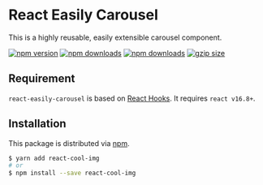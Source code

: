 # React Easily Carousel

This is a highly reusable, easily extensible carousel component.

[![npm version](https://img.shields.io/npm/v/react-easily-carousel?style=flat-square)](https://www.npmjs.com/package/react-easily-carousel)
[![npm downloads](https://img.shields.io/npm/dm/react-easily-carousel?style=flat-square)](https://www.npmtrends.com/react-easily-carousel)
[![npm downloads](https://img.shields.io/npm/dt/react-easily-carousel?style=flat-square)](https://www.npmtrends.com/react-easily-carousel)
[![gzip size](https://badgen.net/bundlephobia/minzip/react-easily-carousel?label=gzip%20size&style=flat-square)](https://bundlephobia.com/result?p=react-easily-carousel)

<!-- [![PRs welcome](https://img.shields.io/badge/PRs-welcome-brightgreen?style=flat-square)](CONTRIBUTING.md) -->

## Requirement

`react-easily-carousel` is based on [React Hooks](https://reactjs.org/docs/hooks-intro.html). It requires `react v16.8+`.

## Installation

This package is distributed via [npm](https://www.npmjs.com/package/react-easily-carousel).

```sh
$ yarn add react-cool-img
# or
$ npm install --save react-cool-img
```
